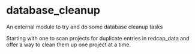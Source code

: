 # database_cleanup

An external module to try and do some database cleanup tasks

Starting with one to scan projects for duplicate entries in redcap_data and offer a way to clean them up one project at a time.
